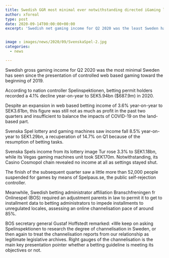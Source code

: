 ```yaml
---
title: Swedish GGR most minimal ever notwithstanding directed iGaming launch
author: xforeal 
type: post
date: 2020-09-14T00:00:00+00:00
excerpt: 'Swedish net gaming income for Q2 2020 was the least Sweden has seen since the presentation of managed internet gaming toward the beginning of 2019 '


image : images/news/2020/09/SvenskaSpel-2.jpg
categories:
  - news

---
```

Swedish gross gaming income for Q2 2020 was the most minimal Sweden has seen since the presentation of controlled web based gaming toward the beginning of 2019. 

According to nation controller Spelinspektionen, betting permit holders recorded a 4.1&percnt; decline year-on-year to SEK5.94bn ($687.9m) in 2020. 

Despite an expansion in web based betting income of 3.6&percnt; year-on-year to SEK3.61bn, this figure was still not as much as profit in the past two quarters and insufficient to balance the impacts of COVID-19 on the land-based part. 

Svenska Spel lottery and gaming machines saw income fall 8.5&percnt; year-on-year to SEK1.29bn, a recuperation of 14.7&percnt; on Q1 because of the resumption of betting tasks. 

Svenska Spels income from its lottery image Tur rose 3.3&percnt; to SEK1.18bn, while its Vegas gaming machines unit took SEK170m. Notwithstanding, its Casino Cosmopol chain revealed no income at all as settings stayed shut. 

The finish of the subsequent quarter saw a little more than 52,000 people suspended for games by means of Spelpaus.se, the public self-rejection controller. 

Meanwhile, Swedish betting administrator affiliation Branschfreningen fr Onlinespel (BOS) required an adjustment parents in law to permit it to get to installment data to betting administrators to impede installments to unregulated locales, assessing an online channelisation pace of around 85&percnt;. 

BOS secretary general Gustaf Hoffstedt remarked: &#171;We keep on asking Spelinspektionen to research the degree of channelisation in Sweden, or then again to treat the channelisation reports from our relationship as legitimate legislative archives. Right gauges of the channelisation is the main key presentation pointer whether a betting guideline is meeting its objectives or not.